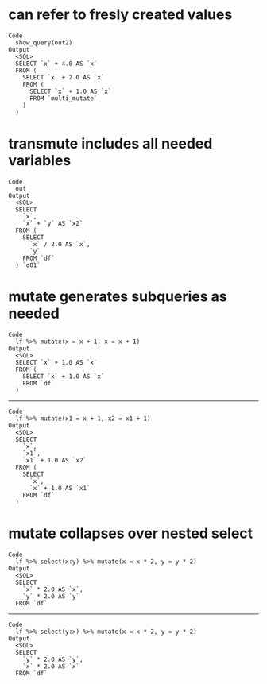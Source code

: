 # can refer to fresly created values

    Code
      show_query(out2)
    Output
      <SQL>
      SELECT `x` + 4.0 AS `x`
      FROM (
        SELECT `x` + 2.0 AS `x`
        FROM (
          SELECT `x` + 1.0 AS `x`
          FROM `multi_mutate`
        )
      )

# transmute includes all needed variables

    Code
      out
    Output
      <SQL>
      SELECT
        `x`,
        `x` + `y` AS `x2`
      FROM (
        SELECT
          `x` / 2.0 AS `x`,
          `y`
        FROM `df`
      ) `q01`

# mutate generates subqueries as needed

    Code
      lf %>% mutate(x = x + 1, x = x + 1)
    Output
      <SQL>
      SELECT `x` + 1.0 AS `x`
      FROM (
        SELECT `x` + 1.0 AS `x`
        FROM `df`
      )

---

    Code
      lf %>% mutate(x1 = x + 1, x2 = x1 + 1)
    Output
      <SQL>
      SELECT
        `x`,
        `x1`,
        `x1` + 1.0 AS `x2`
      FROM (
        SELECT
          `x`,
          `x` + 1.0 AS `x1`
        FROM `df`
      )

# mutate collapses over nested select

    Code
      lf %>% select(x:y) %>% mutate(x = x * 2, y = y * 2)
    Output
      <SQL>
      SELECT
        `x` * 2.0 AS `x`,
        `y` * 2.0 AS `y`
      FROM `df`

---

    Code
      lf %>% select(y:x) %>% mutate(x = x * 2, y = y * 2)
    Output
      <SQL>
      SELECT
        `y` * 2.0 AS `y`,
        `x` * 2.0 AS `x`
      FROM `df`

